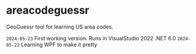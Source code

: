# areacodeguessr
GeoGuessr tool for learning US area codes.

`2024-05-23` First working version. Runs in VisualStudio 2022 .NET 6.0
`2024-05-22` Learning WPF to make it pretty
